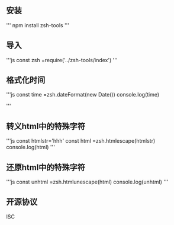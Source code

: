 ## 安装
'''
npm install zsh-tools
'''
## 导入
'''js
const zsh =require('../zsh-tools/index')
'''
## 格式化时间
'''js
const time =zsh.dateFormat(new Date())
console.log(time)

'''
## 转义html中的特殊字符
'''js
const htmlstr='<span>hhh</span>'
const html =zsh.htmlescape(htmlstr)
console.log(html)
'''
## 还原html中的特殊字符
'''js
const unhtml =zsh.htmlunescape(html)
console.log(unhtml)
'''
## 开源协议
ISC
